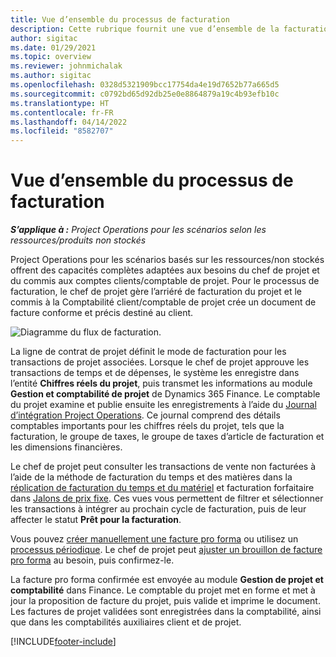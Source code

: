 ```yaml
---
title: Vue d’ensemble du processus de facturation
description: Cette rubrique fournit une vue d’ensemble de la facturation dans Project Operations pour les scénarios basés sur les ressources/non stockés.
author: sigitac
ms.date: 01/29/2021
ms.topic: overview
ms.reviewer: johnmichalak
ms.author: sigitac
ms.openlocfilehash: 0328d5321909bcc17754da4e19d7652b77a665d5
ms.sourcegitcommit: c0792bd65d92db25e0e8864879a19c4b93efb10c
ms.translationtype: HT
ms.contentlocale: fr-FR
ms.lasthandoff: 04/14/2022
ms.locfileid: "8582707"
---
```

# <a name="invoicing-process-overview"></a>Vue d’ensemble du processus de facturation

_**S’applique à :** Project Operations pour les scénarios selon les ressources/produits non stockés_

Project Operations pour les scénarios basés sur les ressources/non stockés offrent des capacités complètes adaptées aux besoins du chef de projet et du commis aux comptes clients/comptable de projet. Pour le processus de facturation, le chef de projet gère l’arriéré de facturation du projet et le commis à la Comptabilité client/comptable de projet crée un document de facture conforme et précis destiné au client.

![Diagramme du flux de facturation.](./media/invoicing-flow.png)

La ligne de contrat de projet définit le mode de facturation pour les transactions de projet associées. Lorsque le chef de projet approuve les transactions de temps et de dépenses, le système les enregistre dans l’entité **Chiffres réels du projet**, puis transmet les informations au module **Gestion et comptabilité de projet** de Dynamics 365 Finance. Le comptable du projet examine et publie ensuite les enregistrements à l’aide du [Journal d’intégration Project Operations](../project-accounting/project-operations-integration-journal.md). Ce journal comprend des détails comptables importants pour les chiffres réels du projet, tels que la facturation, le groupe de taxes, le groupe de taxes d’article de facturation et les dimensions financières.

Le chef de projet peut consulter les transactions de vente non facturées à l’aide de la méthode de facturation du temps et des matières dans la [réplication de facturation du temps et du matériel](../proforma-invoicing/manage-billing-backlog.md#time-and-material-billing-backlog) et facturation forfaitaire dans [Jalons de prix fixe](../proforma-invoicing/manage-billing-backlog.md#fixed-price-milestones). Ces vues vous permettent de filtrer et sélectionner les transactions à intégrer au prochain cycle de facturation, puis de leur affecter le statut **Prêt pour la facturation**.

Vous pouvez [créer manuellement une facture pro forma](../proforma-invoicing/create-manual-proforma-invoice.md) ou utilisez un [processus périodique](../proforma-invoicing/configure-automated-invoice-creation.md). Le chef de projet peut [ajuster un brouillon de facture pro forma](../proforma-invoicing/manage-proforma-invoice.md) au besoin, puis confirmez-le.

La facture pro forma confirmée est envoyée au module **Gestion de projet et comptabilité** dans Finance. Le comptable du projet met en forme et met à jour la proposition de facture du projet, puis valide et imprime le document. Les factures de projet validées sont enregistrées dans la comptabilité, ainsi que dans les comptabilités auxiliaires client et de projet.


[!INCLUDE[footer-include](../includes/footer-banner.md)]